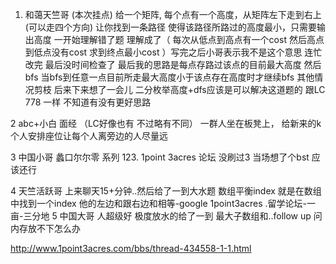 1. 和蔼天竺哥 (本次挂点)
    给一个矩阵, 每个点有一个高度，从矩阵左下走到右上 (可以走四个方向)  让你找到一条路径 使得该路径所路过的高度最小，只需要输出高度
    一开始理解错了题 理解成了（ 每次从低点到高点有一个cost 然后高点到低点没有cost 求到终点最小cost ）写完之后小哥表示我不是这个意思
    连忙改完 最后没时间检查了 
    最后我的思路是每点存路过该点的目前最大高度 然后bfs 当bfs到任意一点目前所走最大高度小于该点存在高度时才继续bfs 其他情况剪枝
    后来下来想了一会儿 二分枚举高度+dfs应该是可以解决这道题的 跟LC 778 一样 不知道有没有更好思路

2 abc+小白
   面经 （LC好像也有 不过略有不同）
    一群人坐在板凳上， 给新来的k个人安排座位让每个人离旁边的人尽量远

3 中国小哥 蠡口尔尔零 系列 123. 1point 3acres 论坛
   没刷过3 当场想了个bst 应该还行

4 天竺活跃哥 
   上来聊天15+分钟..然后给了一到大水题 数组平衡index 就是在数组中找到一个index 他的左边和跟右边和相等-google 1point3acres
.留学论坛-一亩-三分地
5 中国大哥 
   人超级好 极度放水的给了一到 最大子数组和..follow up 问内存放不下怎么办
   
   
   
   
   http://www.1point3acres.com/bbs/thread-434558-1-1.html

